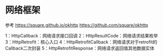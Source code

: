 # 网络框架

参考
https://square.github.io/okhttp
https://github.com/square/okhttp

1：HttpCallback：网络请求接口回调
2：HttpResultCode：网络请求结果枚举
3：HttpRetrofit：核心入口
4：HttpRetrofitCallback：网络请求对于retrofit的Callback二次封装
5：HttpRetrofitResponse：网络请求返回值其他数据实体